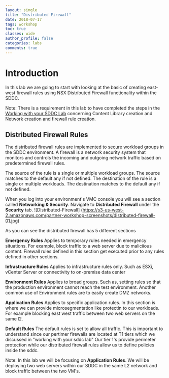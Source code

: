 ```yaml
---
layout: single
title: "Distributed Firewall"
date: 2018-07-17
tags: workshop
toc: true
classes: wide
author_profile: false
categories: labs
comments: true
---
```

# Introduction

In this lab we are going to start with looking at the basic of creating east-west firewall rules using NSX Distributed Firewall functionality within the SDDC. 

Note: There is a requirement in this lab to have completed the steps in the [Working with your SDDC Lab](https://vmc-field-team.github.io/labs-partner/working-with-sddc-partner-lab/) concerning Content Library creation and Network creation and firewall rule creation.

## Distributed Firewall Rules

The distributed firewall rules are implemented to secure workload groups in the SDDC environment. A firewall is a network security system that monitors and controls the incoming and outgoing network traffic based on predetermined firewall rules.

The source of the rule is a single or multiple workload groups. The source matches to the default any if not defined. The destination of the rule is a single or multiple workloads. The destination matches to the default any if not defined.

When you log into your environment's VMC console you will see a section called **Networking & Security**. Navigate to **Distributed Firewall** under the **Security** tab.
    ![Distributed-Firewall]
    (https://s3-us-west-2.amazonaws.com/partner-workshop-screenshots/distributed-firewall-01.jpg)

As you can see the distributed firewall has 5 different sections

**Emergency Rules** Applies to temporary rules needed in emergency situations. For example, block traffic to a web server due to maliciious content. Firewall rules defined in this section get executed prior to any rules defined in other sections. 

**Infrastructure Rules** Applies to infrastructure rules only. Such as ESXi, vCenter Server or connectivity to on-premise data center 

**Environment Rules** Applies to broad groups. Such as, setting rules so that the production environment cannot reach the test environment. Another common use of Environment rules are to easily create DMZ networks. 

**Application Rules** Applies to specific application rules. In this section is where we can provide microsegmentation like protectin to our workloads. For example blocking east west traffic between two web servers on the same l2. 

**Default Rules** The default rules is set to allow all traffic. This is important to understand since our pertimer firewalls are located at T1 tiers which we discussed in "working with your sddc lab" Our tier 1's provide perimeter protection while our distributed firewall rules allow us to define policies inside the sddc. 

Note: In this lab we will be focusing on **Application Rules**. We will be deploying two web servers within our SDDC in the same L2 network and block traffic between the two VM's. 
